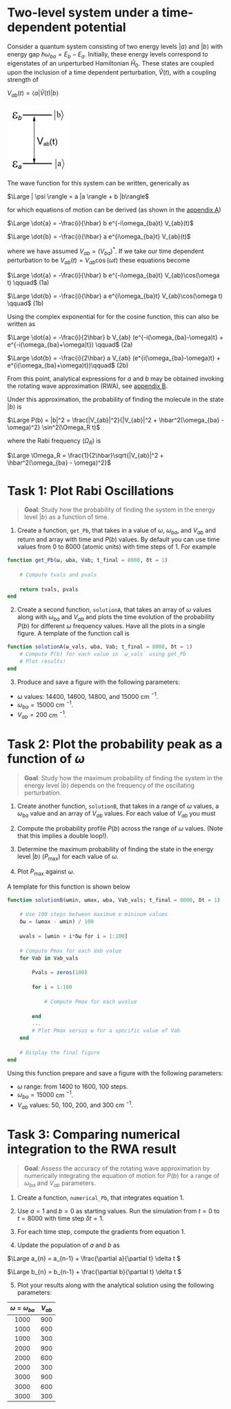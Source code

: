# Two-level system under a time-dependent potential

Consider a quantum system consisting of two energy levels $|a\rangle$ and $|b\rangle$ with energy gap $\hbar \omega_{ba} = E_b - E_a$. Initially, these energy levels correspond to eigenstates of an unperturbed Hamiltonian $\hat{H}_0$. These states are coupled upon the inclusion of a time dependent perturbation, $\hat{V}(t)$, with a coupling strength of

$V_{ab}(t) = \langle a | \hat{V}(t) | b \rangle$

![img](assets/elevels.png)

The wave function for this system can be written, generically as

$\Large | \psi \rangle = a |a \rangle + b |b\rangle$

for which equations of motion can be derived (as shown in the [appendix A](a_eom.md))

$\Large \dot{a} = -\frac{i}{\hbar} b e^{-i\omega_{ba}t} V_{ab}(t)$

$\Large \dot{b} = -\frac{i}{\hbar} a e^{i\omega_{ba}t} V_{ab}(t)$

where we have assumed $V_{ab} = (V_{ba})^*$. If we take our time dependent perturbation to be $V_{ab}(t) = V_{ab}\cos(\omega t)$ these equations become

$\Large \dot{a} = -\frac{i}{\hbar} b e^{-i\omega_{ba}t} V_{ab}\cos(\omega t) \qquad$ (1a)

$\Large \dot{b} = -\frac{i}{\hbar} a e^{i\omega_{ba}t} V_{ab}\cos(\omega t) \qquad$ (1b)

Using the complex exponential for for the cosine function, this can also be written as

$\Large \dot{a} = -\frac{i}{2\hbar} b  V_{ab} (e^{-i(\omega_{ba}-\omega)t} + e^{-i(\omega_{ba}+\omega)t}) \qquad$ (2a)

$\Large \dot{b} = -\frac{i}{2\hbar} a V_{ab} (e^{i(\omega_{ba}-\omega)t} + e^{i(\omega_{ba}+\omega)t})\qquad$ (2b)

From this point, analytical expressions for $a$ and $b$ may be obtained invoking the rotating wave approximation (RWA), see [appendix B](b_rwa_analytical.md).

Under this approximation, the probability of finding the molecule in the state $|b\rangle$ is

$\Large P(b) = |b|^2 = \frac{|V_{ab}|^2}{|V_{ab}|^2 + \hbar^2(\omega_{ba} - \omega)^2} \sin^2(\Omega_R t)$

where the Rabi frequency ($\Omega_R$) is

$\Large \Omega_R = \frac{1}{2\hbar}\sqrt{|V_{ab}|^2 + \hbar^2(\omega_{ba} - \omega)^2}$


# Task 1: Plot Rabi Oscillations

> **Goal**: Study how the probability of finding the system in the energy level $|b\rangle$ as a function of time.

1. Create a function, `get_Pb`, that takes in a value of $\omega$, $\omega_{ba}$, and $V_{ab}$ and return and array with time and $P(b)$ values. By default you can use time values from 0 to 8000 (atomic units) with time steps of 1. For example

```julia
function get_Pb(ω, ωba, Vab; t_final = 8000, δt = 1)

    # Compute tvals and pvals

    return tvals, pvals
end
```

2. Create a second function, `solutionA`, that takes an array of $\omega$ values along with $\omega_{ba}$ and $V_{ab}$ and plots the time evolution of the probability $P(b)$ for different $\omega$ frequency values. Have all the plots in a single figure. A template of the function call is
```julia
function solutionA(ω_vals, ωba, Vab; t_final = 8000, δt = 1)
    # Compute P(b) for each value in `ω_vals` using get_Pb
    # Plot results!
end
```
3. Produce and save a figure with the following parameters:
- $\omega$ values: $14400$, $14600$, $14800$, and $15000$ cm ${}^{-1}$.
- $\omega_{ba} = 15000$ cm $^{-1}$.
- $V_{ab} = 200$ cm $^{-1}$.

# Task 2: Plot the probability peak as a function of $\omega$

> **Goal**: Study how the maximum probability of finding the system in the energy level $|b\rangle$ depends on the frequency of the oscillating perturbation.

1. Create another function, `solutionB`, that takes in a range of $\omega$ values, a $\omega_{ba}$ value and an array of $V_{ab}$ values. For each value of $V_{ab}$ you must

2. Compute the probability profile $P(b)$  across the range of $\omega$ values. (Note that this implies a double loop!).
3. Determine the maximum probability of finding the state in the energy level $|b\rangle$ ($P_\text{max}$) for each value of $\omega$.
4. Plot $P_\text{max}$ against $\omega$.

A template for this function is shown below

```julia
function solutionB(ωmin, ωmax, ωba, Vab_vals; t_final = 8000, δt = 1)

    # Use 100 steps between maximum e mininum values
    δω = (ωmax - ωmin) / 100

    ωvals = [ωmin + i*δω for i = 1:100]

    # Compute Pmax for each Vab value
    for Vab in Vab_vals

        Pvals = zeros(100)

        for i = 1:100

            # Compute Pmax for each ωvalue

        end
        ...
        # Plot Pmax versus ω for a specific value of Vab
    end

    # Display the final figure
end
```
Using this function prepare and save a figure with the following parameters:

- $\omega$ range: from 1400 to 1600, 100 steps. 
- $\omega_{ba} = 15000$ cm $^{-1}$.
- $V_{ab}$ values: $50$, $100$, $200$, and $300$ cm $^{-1}$.

# Task 3: Comparing numerical integration to the RWA result

> **Goal**: Assess the accuracy of the rotating wave approximation by numerically integrating the equation of motion for $P(b)$ for a range of $\omega_{ba}$ and $V_{ab}$ parameters.

1. Create a function, `numerical_Pb`, that integrates equation 1.

2. Use $a = 1$ and $b = 0$ as starting values. Run the simulation from $t = 0$ to $t = 8000$ with time step $\delta t = 1$.

3. For each time step, compute the gradients from equation 1.

4. Update the population of $a$ and $b$ as

$\Large a_{n} = a_{n-1} + \frac{\partial a}{\partial t} \delta t $

$\Large b_{n} = b_{n-1} + \frac{\partial b}{\partial t} \delta t $

5. Plot your results along with the analytical solution using the following parameters:

| $\omega = \omega_{ba}$ | $V_{ab}$ |
|:---:|:---:|
| 1000 | 900 |
| 1000 | 600 |
| 1000 | 300 |
| 2000 | 900 |
| 2000 | 600 |
| 2000 | 300 |
| 3000 | 900 |
| 3000 | 600 |
| 3000 | 300 |




